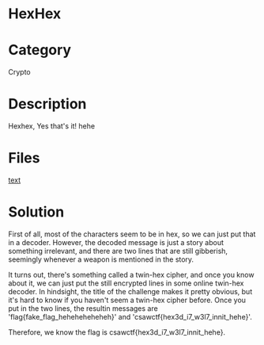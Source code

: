 # HexHex
# Category
Crypto
# Description
Hexhex, Yes that's it! hehe
# Files
[text](chall.txt)
# Solution
First of all, most of the characters seem to be in hex, so we can just put that in a decoder. However, the decoded message is just a story about something irrelevant, and there are two lines that are still gibberish, seemingly whenever a weapon is mentioned in the story. 

It turns out, there's something called a twin-hex cipher, and once you know about it, we can just put the still encrypted lines in some online twin-hex decoder. In hindsight, the title of the challenge makes it pretty obvious, but it's hard to know if you haven't seem a twin-hex cipher before. Once you put in the two lines, the resultin messages are 'flag{fake_flag_heheheheheheh}' and 'csawctf{hex3d_i7_w3l7_innit_hehe}'.

Therefore, we know the flag is csawctf{hex3d_i7_w3l7_innit_hehe}.